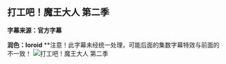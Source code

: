 ## 打工吧！魔王大人 第二季
**字幕来源：官方字幕**

**润色：Ioroid**
**注意！此字幕未经统一处理，可能后面的集数字幕特效与前面的不一致！
![打工吧！魔王大人 第二季](https://images2.imgbox.com/46/8c/aaHSIyNa_o.png)
